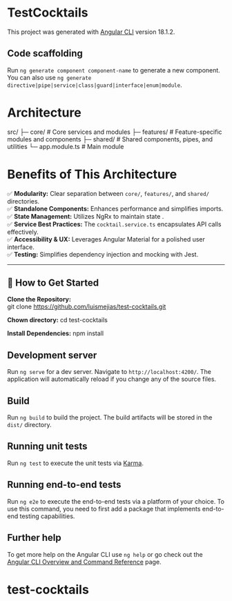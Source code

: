 # TestCocktails

This project was generated with [Angular CLI](https://github.com/angular/angular-cli) version 18.1.2.


## Code scaffolding

Run `ng generate component component-name` to generate a new component. You can also use `ng generate directive|pipe|service|class|guard|interface|enum|module`.


# Architecture
src/
├─ core/            # Core services and modules
├─ features/        # Feature-specific modules and components
├─ shared/          # Shared components, pipes, and utilities
└─ app.module.ts    # Main module



# Benefits of This Architecture

✅ **Modularity:** Clear separation between `core/`, `features/`, and `shared/` directories.  
✅ **Standalone Components:** Enhances performance and simplifies imports.  
✅ **State Management:** Utilizes NgRx to maintain state .  
✅ **Service Best Practices:** The `cocktail.service.ts` encapsulates API calls effectively.  
✅ **Accessibility & UX:** Leverages Angular Material for a polished user interface.  
✅ **Testing:** Simplifies dependency injection and mocking with Jest.  

---

## 🚀 How to Get Started

**Clone the Repository:**  
git clone https://github.com/luismejias/test-cocktails.git

**Chown directory:** 
cd test-cocktails

**Install Dependencies:**
npm install

## Development server

Run `ng serve` for a dev server. Navigate to `http://localhost:4200/`. The application will automatically reload if you change any of the source files.

## Build

Run `ng build` to build the project. The build artifacts will be stored in the `dist/` directory.

## Running unit tests

Run `ng test` to execute the unit tests via [Karma](https://karma-runner.github.io).

## Running end-to-end tests

Run `ng e2e` to execute the end-to-end tests via a platform of your choice. To use this command, you need to first add a package that implements end-to-end testing capabilities.

## Further help

To get more help on the Angular CLI use `ng help` or go check out the [Angular CLI Overview and Command Reference](https://angular.dev/tools/cli) page.
# test-cocktails
